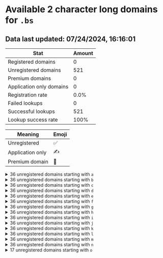 # Available 2 character long domains for `.bs`

## Data last updated: 07/24/2024, 16:16:01

|Stat|Amount|
|--|--|
|Registered domains|0|
|Unregistered domains|521|
|Premium domains|0|
|Application only domains|0|
|Registration rate|0.0%|
|Failed lookups|0|
|Successful lookups|521|
|Lookup success rate|100%|


|Meaning|Emoji|
|--|--|
|Unregistered|:white_check_mark:|
|Application only|:writing_hand:|
|Premium domain|:gem:|

<details>
<summary>36 unregistered domains starting with <bold><code>a</code></bold></summary>

|Type|Domain|
|--|--|
|:white_check_mark:|`a0.bs`|
|:white_check_mark:|`a1.bs`|
|:white_check_mark:|`a2.bs`|
|:white_check_mark:|`a3.bs`|
|:white_check_mark:|`a4.bs`|
|:white_check_mark:|`a5.bs`|
|:white_check_mark:|`a6.bs`|
|:white_check_mark:|`a7.bs`|
|:white_check_mark:|`a8.bs`|
|:white_check_mark:|`a9.bs`|
|:white_check_mark:|`aa.bs`|
|:white_check_mark:|`ab.bs`|
|:white_check_mark:|`ac.bs`|
|:white_check_mark:|`ad.bs`|
|:white_check_mark:|`ae.bs`|
|:white_check_mark:|`af.bs`|
|:white_check_mark:|`ag.bs`|
|:white_check_mark:|`ah.bs`|
|:white_check_mark:|`ai.bs`|
|:white_check_mark:|`aj.bs`|
|:white_check_mark:|`ak.bs`|
|:white_check_mark:|`al.bs`|
|:white_check_mark:|`am.bs`|
|:white_check_mark:|`an.bs`|
|:white_check_mark:|`ao.bs`|
|:white_check_mark:|`ap.bs`|
|:white_check_mark:|`aq.bs`|
|:white_check_mark:|`ar.bs`|
|:white_check_mark:|`as.bs`|
|:white_check_mark:|`at.bs`|
|:white_check_mark:|`au.bs`|
|:white_check_mark:|`av.bs`|
|:white_check_mark:|`aw.bs`|
|:white_check_mark:|`ax.bs`|
|:white_check_mark:|`ay.bs`|
|:white_check_mark:|`az.bs`|
</details>
<details>
<summary>36 unregistered domains starting with <bold><code>b</code></bold></summary>

|Type|Domain|
|--|--|
|:white_check_mark:|`b0.bs`|
|:white_check_mark:|`b1.bs`|
|:white_check_mark:|`b2.bs`|
|:white_check_mark:|`b3.bs`|
|:white_check_mark:|`b4.bs`|
|:white_check_mark:|`b5.bs`|
|:white_check_mark:|`b6.bs`|
|:white_check_mark:|`b7.bs`|
|:white_check_mark:|`b8.bs`|
|:white_check_mark:|`b9.bs`|
|:white_check_mark:|`ba.bs`|
|:white_check_mark:|`bb.bs`|
|:white_check_mark:|`bc.bs`|
|:white_check_mark:|`bd.bs`|
|:white_check_mark:|`be.bs`|
|:white_check_mark:|`bf.bs`|
|:white_check_mark:|`bg.bs`|
|:white_check_mark:|`bh.bs`|
|:white_check_mark:|`bi.bs`|
|:white_check_mark:|`bj.bs`|
|:white_check_mark:|`bk.bs`|
|:white_check_mark:|`bl.bs`|
|:white_check_mark:|`bm.bs`|
|:white_check_mark:|`bn.bs`|
|:white_check_mark:|`bo.bs`|
|:white_check_mark:|`bp.bs`|
|:white_check_mark:|`bq.bs`|
|:white_check_mark:|`br.bs`|
|:white_check_mark:|`bs.bs`|
|:white_check_mark:|`bt.bs`|
|:white_check_mark:|`bu.bs`|
|:white_check_mark:|`bv.bs`|
|:white_check_mark:|`bw.bs`|
|:white_check_mark:|`bx.bs`|
|:white_check_mark:|`by.bs`|
|:white_check_mark:|`bz.bs`|
</details>
<details>
<summary>36 unregistered domains starting with <bold><code>c</code></bold></summary>

|Type|Domain|
|--|--|
|:white_check_mark:|`c0.bs`|
|:white_check_mark:|`c1.bs`|
|:white_check_mark:|`c2.bs`|
|:white_check_mark:|`c3.bs`|
|:white_check_mark:|`c4.bs`|
|:white_check_mark:|`c5.bs`|
|:white_check_mark:|`c6.bs`|
|:white_check_mark:|`c7.bs`|
|:white_check_mark:|`c8.bs`|
|:white_check_mark:|`c9.bs`|
|:white_check_mark:|`ca.bs`|
|:white_check_mark:|`cb.bs`|
|:white_check_mark:|`cc.bs`|
|:white_check_mark:|`cd.bs`|
|:white_check_mark:|`ce.bs`|
|:white_check_mark:|`cf.bs`|
|:white_check_mark:|`cg.bs`|
|:white_check_mark:|`ch.bs`|
|:white_check_mark:|`ci.bs`|
|:white_check_mark:|`cj.bs`|
|:white_check_mark:|`ck.bs`|
|:white_check_mark:|`cl.bs`|
|:white_check_mark:|`cm.bs`|
|:white_check_mark:|`cn.bs`|
|:white_check_mark:|`co.bs`|
|:white_check_mark:|`cp.bs`|
|:white_check_mark:|`cq.bs`|
|:white_check_mark:|`cr.bs`|
|:white_check_mark:|`cs.bs`|
|:white_check_mark:|`ct.bs`|
|:white_check_mark:|`cu.bs`|
|:white_check_mark:|`cv.bs`|
|:white_check_mark:|`cw.bs`|
|:white_check_mark:|`cx.bs`|
|:white_check_mark:|`cy.bs`|
|:white_check_mark:|`cz.bs`|
</details>
<details>
<summary>36 unregistered domains starting with <bold><code>d</code></bold></summary>

|Type|Domain|
|--|--|
|:white_check_mark:|`d0.bs`|
|:white_check_mark:|`d1.bs`|
|:white_check_mark:|`d2.bs`|
|:white_check_mark:|`d3.bs`|
|:white_check_mark:|`d4.bs`|
|:white_check_mark:|`d5.bs`|
|:white_check_mark:|`d6.bs`|
|:white_check_mark:|`d7.bs`|
|:white_check_mark:|`d8.bs`|
|:white_check_mark:|`d9.bs`|
|:white_check_mark:|`da.bs`|
|:white_check_mark:|`db.bs`|
|:white_check_mark:|`dc.bs`|
|:white_check_mark:|`dd.bs`|
|:white_check_mark:|`de.bs`|
|:white_check_mark:|`df.bs`|
|:white_check_mark:|`dg.bs`|
|:white_check_mark:|`dh.bs`|
|:white_check_mark:|`di.bs`|
|:white_check_mark:|`dj.bs`|
|:white_check_mark:|`dk.bs`|
|:white_check_mark:|`dl.bs`|
|:white_check_mark:|`dm.bs`|
|:white_check_mark:|`dn.bs`|
|:white_check_mark:|`do.bs`|
|:white_check_mark:|`dp.bs`|
|:white_check_mark:|`dq.bs`|
|:white_check_mark:|`dr.bs`|
|:white_check_mark:|`ds.bs`|
|:white_check_mark:|`dt.bs`|
|:white_check_mark:|`du.bs`|
|:white_check_mark:|`dv.bs`|
|:white_check_mark:|`dw.bs`|
|:white_check_mark:|`dx.bs`|
|:white_check_mark:|`dy.bs`|
|:white_check_mark:|`dz.bs`|
</details>
<details>
<summary>36 unregistered domains starting with <bold><code>e</code></bold></summary>

|Type|Domain|
|--|--|
|:white_check_mark:|`e0.bs`|
|:white_check_mark:|`e1.bs`|
|:white_check_mark:|`e2.bs`|
|:white_check_mark:|`e3.bs`|
|:white_check_mark:|`e4.bs`|
|:white_check_mark:|`e5.bs`|
|:white_check_mark:|`e6.bs`|
|:white_check_mark:|`e7.bs`|
|:white_check_mark:|`e8.bs`|
|:white_check_mark:|`e9.bs`|
|:white_check_mark:|`ea.bs`|
|:white_check_mark:|`eb.bs`|
|:white_check_mark:|`ec.bs`|
|:white_check_mark:|`ed.bs`|
|:white_check_mark:|`ee.bs`|
|:white_check_mark:|`ef.bs`|
|:white_check_mark:|`eg.bs`|
|:white_check_mark:|`eh.bs`|
|:white_check_mark:|`ei.bs`|
|:white_check_mark:|`ej.bs`|
|:white_check_mark:|`ek.bs`|
|:white_check_mark:|`el.bs`|
|:white_check_mark:|`em.bs`|
|:white_check_mark:|`en.bs`|
|:white_check_mark:|`eo.bs`|
|:white_check_mark:|`ep.bs`|
|:white_check_mark:|`eq.bs`|
|:white_check_mark:|`er.bs`|
|:white_check_mark:|`es.bs`|
|:white_check_mark:|`et.bs`|
|:white_check_mark:|`eu.bs`|
|:white_check_mark:|`ev.bs`|
|:white_check_mark:|`ew.bs`|
|:white_check_mark:|`ex.bs`|
|:white_check_mark:|`ey.bs`|
|:white_check_mark:|`ez.bs`|
</details>
<details>
<summary>36 unregistered domains starting with <bold><code>f</code></bold></summary>

|Type|Domain|
|--|--|
|:white_check_mark:|`f0.bs`|
|:white_check_mark:|`f1.bs`|
|:white_check_mark:|`f2.bs`|
|:white_check_mark:|`f3.bs`|
|:white_check_mark:|`f4.bs`|
|:white_check_mark:|`f5.bs`|
|:white_check_mark:|`f6.bs`|
|:white_check_mark:|`f7.bs`|
|:white_check_mark:|`f8.bs`|
|:white_check_mark:|`f9.bs`|
|:white_check_mark:|`fa.bs`|
|:white_check_mark:|`fb.bs`|
|:white_check_mark:|`fc.bs`|
|:white_check_mark:|`fd.bs`|
|:white_check_mark:|`fe.bs`|
|:white_check_mark:|`ff.bs`|
|:white_check_mark:|`fg.bs`|
|:white_check_mark:|`fh.bs`|
|:white_check_mark:|`fi.bs`|
|:white_check_mark:|`fj.bs`|
|:white_check_mark:|`fk.bs`|
|:white_check_mark:|`fl.bs`|
|:white_check_mark:|`fm.bs`|
|:white_check_mark:|`fn.bs`|
|:white_check_mark:|`fo.bs`|
|:white_check_mark:|`fp.bs`|
|:white_check_mark:|`fq.bs`|
|:white_check_mark:|`fr.bs`|
|:white_check_mark:|`fs.bs`|
|:white_check_mark:|`ft.bs`|
|:white_check_mark:|`fu.bs`|
|:white_check_mark:|`fv.bs`|
|:white_check_mark:|`fw.bs`|
|:white_check_mark:|`fx.bs`|
|:white_check_mark:|`fy.bs`|
|:white_check_mark:|`fz.bs`|
</details>
<details>
<summary>36 unregistered domains starting with <bold><code>g</code></bold></summary>

|Type|Domain|
|--|--|
|:white_check_mark:|`g0.bs`|
|:white_check_mark:|`g1.bs`|
|:white_check_mark:|`g2.bs`|
|:white_check_mark:|`g3.bs`|
|:white_check_mark:|`g4.bs`|
|:white_check_mark:|`g5.bs`|
|:white_check_mark:|`g6.bs`|
|:white_check_mark:|`g7.bs`|
|:white_check_mark:|`g8.bs`|
|:white_check_mark:|`g9.bs`|
|:white_check_mark:|`ga.bs`|
|:white_check_mark:|`gb.bs`|
|:white_check_mark:|`gc.bs`|
|:white_check_mark:|`gd.bs`|
|:white_check_mark:|`ge.bs`|
|:white_check_mark:|`gf.bs`|
|:white_check_mark:|`gg.bs`|
|:white_check_mark:|`gh.bs`|
|:white_check_mark:|`gi.bs`|
|:white_check_mark:|`gj.bs`|
|:white_check_mark:|`gk.bs`|
|:white_check_mark:|`gl.bs`|
|:white_check_mark:|`gm.bs`|
|:white_check_mark:|`gn.bs`|
|:white_check_mark:|`go.bs`|
|:white_check_mark:|`gp.bs`|
|:white_check_mark:|`gq.bs`|
|:white_check_mark:|`gr.bs`|
|:white_check_mark:|`gs.bs`|
|:white_check_mark:|`gt.bs`|
|:white_check_mark:|`gu.bs`|
|:white_check_mark:|`gv.bs`|
|:white_check_mark:|`gw.bs`|
|:white_check_mark:|`gx.bs`|
|:white_check_mark:|`gy.bs`|
|:white_check_mark:|`gz.bs`|
</details>
<details>
<summary>36 unregistered domains starting with <bold><code>h</code></bold></summary>

|Type|Domain|
|--|--|
|:white_check_mark:|`h0.bs`|
|:white_check_mark:|`h1.bs`|
|:white_check_mark:|`h2.bs`|
|:white_check_mark:|`h3.bs`|
|:white_check_mark:|`h4.bs`|
|:white_check_mark:|`h5.bs`|
|:white_check_mark:|`h6.bs`|
|:white_check_mark:|`h7.bs`|
|:white_check_mark:|`h8.bs`|
|:white_check_mark:|`h9.bs`|
|:white_check_mark:|`ha.bs`|
|:white_check_mark:|`hb.bs`|
|:white_check_mark:|`hc.bs`|
|:white_check_mark:|`hd.bs`|
|:white_check_mark:|`he.bs`|
|:white_check_mark:|`hf.bs`|
|:white_check_mark:|`hg.bs`|
|:white_check_mark:|`hh.bs`|
|:white_check_mark:|`hi.bs`|
|:white_check_mark:|`hj.bs`|
|:white_check_mark:|`hk.bs`|
|:white_check_mark:|`hl.bs`|
|:white_check_mark:|`hm.bs`|
|:white_check_mark:|`hn.bs`|
|:white_check_mark:|`ho.bs`|
|:white_check_mark:|`hp.bs`|
|:white_check_mark:|`hq.bs`|
|:white_check_mark:|`hr.bs`|
|:white_check_mark:|`hs.bs`|
|:white_check_mark:|`ht.bs`|
|:white_check_mark:|`hu.bs`|
|:white_check_mark:|`hv.bs`|
|:white_check_mark:|`hw.bs`|
|:white_check_mark:|`hx.bs`|
|:white_check_mark:|`hy.bs`|
|:white_check_mark:|`hz.bs`|
</details>
<details>
<summary>36 unregistered domains starting with <bold><code>i</code></bold></summary>

|Type|Domain|
|--|--|
|:white_check_mark:|`i0.bs`|
|:white_check_mark:|`i1.bs`|
|:white_check_mark:|`i2.bs`|
|:white_check_mark:|`i3.bs`|
|:white_check_mark:|`i4.bs`|
|:white_check_mark:|`i5.bs`|
|:white_check_mark:|`i6.bs`|
|:white_check_mark:|`i7.bs`|
|:white_check_mark:|`i8.bs`|
|:white_check_mark:|`i9.bs`|
|:white_check_mark:|`ia.bs`|
|:white_check_mark:|`ib.bs`|
|:white_check_mark:|`ic.bs`|
|:white_check_mark:|`id.bs`|
|:white_check_mark:|`ie.bs`|
|:white_check_mark:|`if.bs`|
|:white_check_mark:|`ig.bs`|
|:white_check_mark:|`ih.bs`|
|:white_check_mark:|`ii.bs`|
|:white_check_mark:|`ij.bs`|
|:white_check_mark:|`ik.bs`|
|:white_check_mark:|`il.bs`|
|:white_check_mark:|`im.bs`|
|:white_check_mark:|`in.bs`|
|:white_check_mark:|`io.bs`|
|:white_check_mark:|`ip.bs`|
|:white_check_mark:|`iq.bs`|
|:white_check_mark:|`ir.bs`|
|:white_check_mark:|`is.bs`|
|:white_check_mark:|`it.bs`|
|:white_check_mark:|`iu.bs`|
|:white_check_mark:|`iv.bs`|
|:white_check_mark:|`iw.bs`|
|:white_check_mark:|`ix.bs`|
|:white_check_mark:|`iy.bs`|
|:white_check_mark:|`iz.bs`|
</details>
<details>
<summary>36 unregistered domains starting with <bold><code>j</code></bold></summary>

|Type|Domain|
|--|--|
|:white_check_mark:|`j0.bs`|
|:white_check_mark:|`j1.bs`|
|:white_check_mark:|`j2.bs`|
|:white_check_mark:|`j3.bs`|
|:white_check_mark:|`j4.bs`|
|:white_check_mark:|`j5.bs`|
|:white_check_mark:|`j6.bs`|
|:white_check_mark:|`j7.bs`|
|:white_check_mark:|`j8.bs`|
|:white_check_mark:|`j9.bs`|
|:white_check_mark:|`ja.bs`|
|:white_check_mark:|`jb.bs`|
|:white_check_mark:|`jc.bs`|
|:white_check_mark:|`jd.bs`|
|:white_check_mark:|`je.bs`|
|:white_check_mark:|`jf.bs`|
|:white_check_mark:|`jg.bs`|
|:white_check_mark:|`jh.bs`|
|:white_check_mark:|`ji.bs`|
|:white_check_mark:|`jj.bs`|
|:white_check_mark:|`jk.bs`|
|:white_check_mark:|`jl.bs`|
|:white_check_mark:|`jm.bs`|
|:white_check_mark:|`jn.bs`|
|:white_check_mark:|`jo.bs`|
|:white_check_mark:|`jp.bs`|
|:white_check_mark:|`jq.bs`|
|:white_check_mark:|`jr.bs`|
|:white_check_mark:|`js.bs`|
|:white_check_mark:|`jt.bs`|
|:white_check_mark:|`ju.bs`|
|:white_check_mark:|`jv.bs`|
|:white_check_mark:|`jw.bs`|
|:white_check_mark:|`jx.bs`|
|:white_check_mark:|`jy.bs`|
|:white_check_mark:|`jz.bs`|
</details>
<details>
<summary>36 unregistered domains starting with <bold><code>k</code></bold></summary>

|Type|Domain|
|--|--|
|:white_check_mark:|`k0.bs`|
|:white_check_mark:|`k1.bs`|
|:white_check_mark:|`k2.bs`|
|:white_check_mark:|`k3.bs`|
|:white_check_mark:|`k4.bs`|
|:white_check_mark:|`k5.bs`|
|:white_check_mark:|`k6.bs`|
|:white_check_mark:|`k7.bs`|
|:white_check_mark:|`k8.bs`|
|:white_check_mark:|`k9.bs`|
|:white_check_mark:|`ka.bs`|
|:white_check_mark:|`kb.bs`|
|:white_check_mark:|`kc.bs`|
|:white_check_mark:|`kd.bs`|
|:white_check_mark:|`ke.bs`|
|:white_check_mark:|`kf.bs`|
|:white_check_mark:|`kg.bs`|
|:white_check_mark:|`kh.bs`|
|:white_check_mark:|`ki.bs`|
|:white_check_mark:|`kj.bs`|
|:white_check_mark:|`kk.bs`|
|:white_check_mark:|`kl.bs`|
|:white_check_mark:|`km.bs`|
|:white_check_mark:|`kn.bs`|
|:white_check_mark:|`ko.bs`|
|:white_check_mark:|`kp.bs`|
|:white_check_mark:|`kq.bs`|
|:white_check_mark:|`kr.bs`|
|:white_check_mark:|`ks.bs`|
|:white_check_mark:|`kt.bs`|
|:white_check_mark:|`ku.bs`|
|:white_check_mark:|`kv.bs`|
|:white_check_mark:|`kw.bs`|
|:white_check_mark:|`kx.bs`|
|:white_check_mark:|`ky.bs`|
|:white_check_mark:|`kz.bs`|
</details>
<details>
<summary>36 unregistered domains starting with <bold><code>l</code></bold></summary>

|Type|Domain|
|--|--|
|:white_check_mark:|`l0.bs`|
|:white_check_mark:|`l1.bs`|
|:white_check_mark:|`l2.bs`|
|:white_check_mark:|`l3.bs`|
|:white_check_mark:|`l4.bs`|
|:white_check_mark:|`l5.bs`|
|:white_check_mark:|`l6.bs`|
|:white_check_mark:|`l7.bs`|
|:white_check_mark:|`l8.bs`|
|:white_check_mark:|`l9.bs`|
|:white_check_mark:|`la.bs`|
|:white_check_mark:|`lb.bs`|
|:white_check_mark:|`lc.bs`|
|:white_check_mark:|`ld.bs`|
|:white_check_mark:|`le.bs`|
|:white_check_mark:|`lf.bs`|
|:white_check_mark:|`lg.bs`|
|:white_check_mark:|`lh.bs`|
|:white_check_mark:|`li.bs`|
|:white_check_mark:|`lj.bs`|
|:white_check_mark:|`lk.bs`|
|:white_check_mark:|`ll.bs`|
|:white_check_mark:|`lm.bs`|
|:white_check_mark:|`ln.bs`|
|:white_check_mark:|`lo.bs`|
|:white_check_mark:|`lp.bs`|
|:white_check_mark:|`lq.bs`|
|:white_check_mark:|`lr.bs`|
|:white_check_mark:|`ls.bs`|
|:white_check_mark:|`lt.bs`|
|:white_check_mark:|`lu.bs`|
|:white_check_mark:|`lv.bs`|
|:white_check_mark:|`lw.bs`|
|:white_check_mark:|`lx.bs`|
|:white_check_mark:|`ly.bs`|
|:white_check_mark:|`lz.bs`|
</details>
<details>
<summary>36 unregistered domains starting with <bold><code>m</code></bold></summary>

|Type|Domain|
|--|--|
|:white_check_mark:|`m0.bs`|
|:white_check_mark:|`m1.bs`|
|:white_check_mark:|`m2.bs`|
|:white_check_mark:|`m3.bs`|
|:white_check_mark:|`m4.bs`|
|:white_check_mark:|`m5.bs`|
|:white_check_mark:|`m6.bs`|
|:white_check_mark:|`m7.bs`|
|:white_check_mark:|`m8.bs`|
|:white_check_mark:|`m9.bs`|
|:white_check_mark:|`ma.bs`|
|:white_check_mark:|`mb.bs`|
|:white_check_mark:|`mc.bs`|
|:white_check_mark:|`md.bs`|
|:white_check_mark:|`me.bs`|
|:white_check_mark:|`mf.bs`|
|:white_check_mark:|`mg.bs`|
|:white_check_mark:|`mh.bs`|
|:white_check_mark:|`mi.bs`|
|:white_check_mark:|`mj.bs`|
|:white_check_mark:|`mk.bs`|
|:white_check_mark:|`ml.bs`|
|:white_check_mark:|`mm.bs`|
|:white_check_mark:|`mn.bs`|
|:white_check_mark:|`mo.bs`|
|:white_check_mark:|`mp.bs`|
|:white_check_mark:|`mq.bs`|
|:white_check_mark:|`mr.bs`|
|:white_check_mark:|`ms.bs`|
|:white_check_mark:|`mt.bs`|
|:white_check_mark:|`mu.bs`|
|:white_check_mark:|`mv.bs`|
|:white_check_mark:|`mw.bs`|
|:white_check_mark:|`mx.bs`|
|:white_check_mark:|`my.bs`|
|:white_check_mark:|`mz.bs`|
</details>
<details>
<summary>36 unregistered domains starting with <bold><code>n</code></bold></summary>

|Type|Domain|
|--|--|
|:white_check_mark:|`n0.bs`|
|:white_check_mark:|`n1.bs`|
|:white_check_mark:|`n2.bs`|
|:white_check_mark:|`n3.bs`|
|:white_check_mark:|`n4.bs`|
|:white_check_mark:|`n5.bs`|
|:white_check_mark:|`n6.bs`|
|:white_check_mark:|`n7.bs`|
|:white_check_mark:|`n8.bs`|
|:white_check_mark:|`n9.bs`|
|:white_check_mark:|`na.bs`|
|:white_check_mark:|`nb.bs`|
|:white_check_mark:|`nc.bs`|
|:white_check_mark:|`nd.bs`|
|:white_check_mark:|`ne.bs`|
|:white_check_mark:|`nf.bs`|
|:white_check_mark:|`ng.bs`|
|:white_check_mark:|`nh.bs`|
|:white_check_mark:|`ni.bs`|
|:white_check_mark:|`nj.bs`|
|:white_check_mark:|`nk.bs`|
|:white_check_mark:|`nl.bs`|
|:white_check_mark:|`nm.bs`|
|:white_check_mark:|`nn.bs`|
|:white_check_mark:|`no.bs`|
|:white_check_mark:|`np.bs`|
|:white_check_mark:|`nq.bs`|
|:white_check_mark:|`nr.bs`|
|:white_check_mark:|`ns.bs`|
|:white_check_mark:|`nt.bs`|
|:white_check_mark:|`nu.bs`|
|:white_check_mark:|`nv.bs`|
|:white_check_mark:|`nw.bs`|
|:white_check_mark:|`nx.bs`|
|:white_check_mark:|`ny.bs`|
|:white_check_mark:|`nz.bs`|
</details>
<details>
<summary>17 unregistered domains starting with <bold><code>o</code></bold></summary>

|Type|Domain|
|--|--|
|:white_check_mark:|`oa.bs`|
|:white_check_mark:|`ob.bs`|
|:white_check_mark:|`oc.bs`|
|:white_check_mark:|`od.bs`|
|:white_check_mark:|`oe.bs`|
|:white_check_mark:|`of.bs`|
|:white_check_mark:|`og.bs`|
|:white_check_mark:|`oh.bs`|
|:white_check_mark:|`oi.bs`|
|:white_check_mark:|`oj.bs`|
|:white_check_mark:|`ok.bs`|
|:white_check_mark:|`ol.bs`|
|:white_check_mark:|`om.bs`|
|:white_check_mark:|`on.bs`|
|:white_check_mark:|`oo.bs`|
|:white_check_mark:|`op.bs`|
|:white_check_mark:|`oq.bs`|
</details>